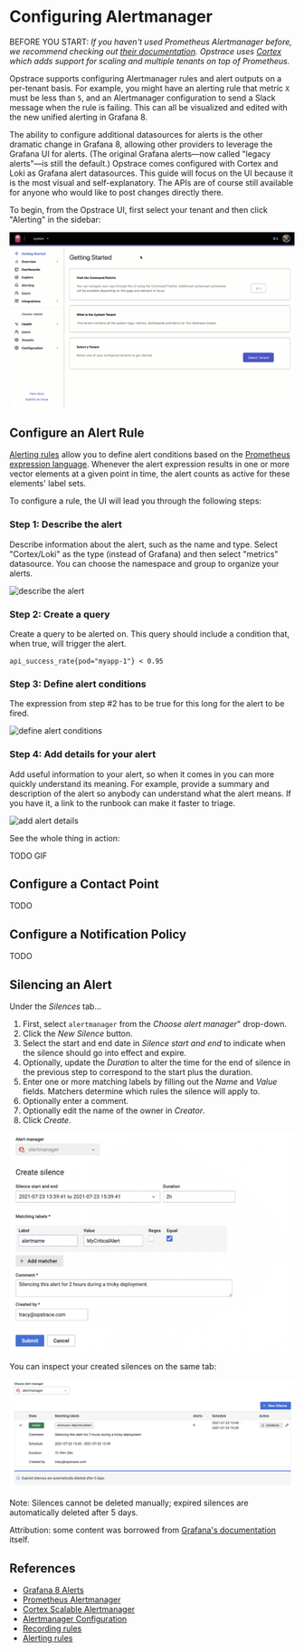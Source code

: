 # Configuring Alertmanager

BEFORE YOU START: *If you haven't used Prometheus Alertmanager before, we recommend checking out [their documentation](https://prometheus.io/docs/alerting/latest/alertmanager).*
*Opstrace uses [Cortex](https://cortexmetrics.io) which adds support for scaling and multiple tenants on top of Prometheus.*

Opstrace supports configuring Alertmanager rules and alert outputs on a per-tenant basis.
For example, you might have an alerting rule that metric `X` must be less than `5`, and an Alertmanager configuration to send a Slack message when the rule is failing.
This can all be visualized and edited with the new unified alerting in Grafana 8.

The ability to configure additional datasources for alerts is the other dramatic change in Grafana 8, allowing other providers to leverage the Grafana UI for alerts.
(The original Grafana alerts—now called "legacy alerts"—is still the default.)
Opstrace comes configured with Cortex and Loki as Grafana alert datasources.
This guide will focus on the UI because it is the most visual and self-explanatory.
The APIs are of course still available for anyone who would like to post changes directly there.

To begin, from the Opstrace UI, first select your tenant and then click "Alerting" in the sidebar:

![alerting page overview](../../assets/alerts-overview.gif)

## Configure an Alert Rule

[Alerting rules](https://prometheus.io/docs/prometheus/latest/configuration/alerting_rules/) allow you to define alert conditions based on the [Prometheus expression language](https://prometheus.io/docs/prometheus/latest/querying/basics/).
Whenever the alert expression results in one or more vector elements at a given point in time, the alert counts as active for these elements' label sets.

To configure a rule, the UI will lead you through the following steps:

### Step 1: Describe the alert

Describe information about the alert, such as the name and type.
Select "Cortex/Loki" as the type (instead of Grafana) and then select "metrics" datasource.
You can choose the namespace and group to organize your alerts.

![describe the alert](../../alerts-rules-1-describe.png)

### Step 2: Create a query

Create a query to be alerted on.  This query should include a condition that, when true, will trigger the alert.

```text
api_success_rate{pod="myapp-1"} < 0.95
```

### Step 3: Define alert conditions

The expression from step #2 has to be true for this long for the alert to be fired.

![define alert conditions](../../alert-rules-3-define.png)

### Step 4: Add details for your alert

Add useful information to your alert, so when it comes in you can more quickly understand its meaning.
For example, provide a summary and description of the alert so anybody can understand what the alert means.
If you have it, a link to the runbook can make it faster to triage.

![add alert details](../../alert-rules-4-details.png)

See the whole thing in action:

TODO GIF

## Configure a Contact Point

TODO

## Configure a Notification Policy

TODO

## Silencing an Alert

Under the *Silences* tab...

1. First, select `alertmanager` from the *Choose alert manager*" drop-down.
2. Click the *New Silence* button.
3. Select the start and end date in *Silence start and end* to indicate when the silence should go into effect and expire.
4. Optionally, update the *Duration* to alter the time for the end of silence in the previous step to correspond to the start plus the duration.
5. Enter one or more matching labels by filling out the *Name* and *Value* fields. Matchers determine which rules the silence will apply to.
6. Optionally enter a comment.
7. Optionally edit the name of the owner in *Creator*.
8. Click *Create*.

![create silences example](../../assets/alerts-silences-define.png)

You can inspect your created silences on the same tab:

![inspect existing alerts](../../assets/alerts-silences-inspect.png)

Note:  Silences cannot be deleted manually; expired silences are automatically deleted after 5 days.

Attribution: some content was borrowed from [Grafana's documentation](https://github.com/grafana/grafana/blob/32b74e75a30a253602c630728d46ef2ae141d2c3/docs/sources/alerting/unified-alerting/silences.md#add-a-silence) itself.

## References

* [Grafana 8 Alerts](https://grafana.com/docs/grafana/latest/alerting/unified-alerting/)
* [Prometheus Alertmanager](https://www.prometheus.io/docs/alerting/latest/alertmanager)
* [Cortex Scalable Alertmanager](https://cortexmetrics.io/docs/proposals/scalable-alertmanager)
* [Alertmanager Configuration](https://www.prometheus.io/docs/alerting/latest/configuration)
* [Recording rules](https://prometheus.io/docs/prometheus/latest/configuration/recording_rules)
* [Alerting rules](https://prometheus.io/docs/prometheus/latest/configuration/alerting_rules)
